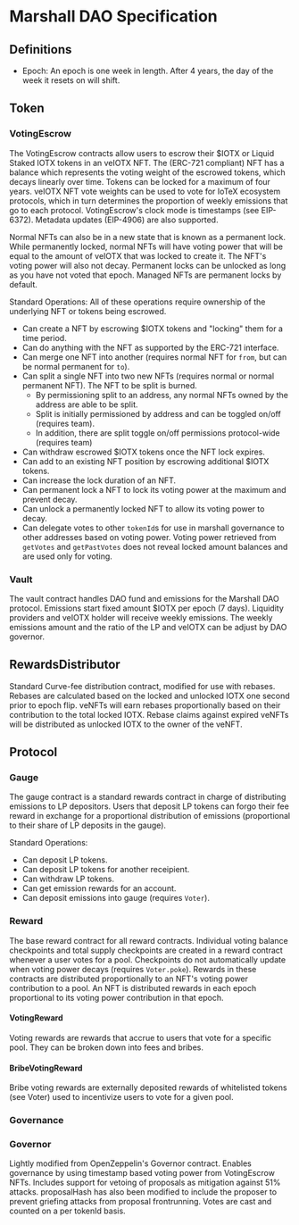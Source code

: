 # Marshall DAO Specification

## Definitions

- Epoch: An epoch is one week in length. After 4 years, 
the day of the week it resets on will shift.

## Token

### VotingEscrow

The VotingEscrow contracts allow users to escrow their $IOTX or Liquid Staked IOTX tokens in an veIOTX NFT.
The (ERC-721 compliant) NFT has a balance which represents the voting weight of the
escrowed tokens, which decays linearly over time. Tokens can be locked for a maximum
of four years. veIOTX NFT vote weights can be used to vote for IoTeX ecosystem protocols, 
which in turn determines the proportion of weekly emissions that go to each protocol.
VotingEscrow's clock mode is timestamps (see EIP-6372). Metadata updates (EIP-4906) are also supported. 

Normal NFTs can also be in a new state that is known as a permanent lock. While 
permanently locked, normal NFTs will have voting power that will be equal to the
amount of veIOTX that was locked to create it. The NFT's voting power will also
not decay. Permanent locks can be unlocked as long as you have not voted that epoch. 
Managed NFTs are permanent locks by default.

Standard Operations:
All of these operations require ownership of the underlying NFT or tokens being escrowed. 
- Can create a NFT by escrowing $IOTX tokens and "locking" them for a time period.
- Can do anything with the NFT as supported by the ERC-721 interface.
- Can merge one NFT into another (requires normal NFT for `from`, but can be normal permanent for `to`).
- Can split a single NFT into two new NFTs (requires normal or normal permanent NFT).  The NFT to be split is burned.  
    - By permissioning split to an address, any normal NFTs owned by the address are able to be split.
    - Split is initially permissioned by address and can be toggled on/off (requires team).
    - In addition, there are split toggle on/off permissions protocol-wide (requires team)
- Can withdraw escrowed $IOTX tokens once the NFT lock expires. 
- Can add to an existing NFT position by escrowing additional $IOTX tokens.
- Can increase the lock duration of an NFT.
- Can permanent lock a NFT to lock its voting power at the maximum and prevent decay.
- Can unlock a permanently locked NFT to allow its voting power to decay.
- Can delegate votes to other `tokenId`s for use in marshall governance to other addresses based on voting power. Voting power retrieved from `getVotes` and `getPastVotes` does not reveal locked amount balances and are used only for voting. 

### Vault

The vault contract handles DAO fund and emissions for the Marshall DAO protocol. Emissions start fixed amount $IOTX per epoch (7 days). Liquidity providers and veIOTX holder will receive weekly emissions. The weekly emissions amount and the ratio of the LP and veIOTX can be adjust by DAO governor.

## RewardsDistributor

Standard Curve-fee distribution contract, modified for use with rebases. Rebases
are calculated based on the locked and unlocked IOTX one second prior to epoch flip.
veNFTs will earn rebases proportionally based on their contribution to the total locked IOTX.
Rebase claims against expired veNFTs will be distributed as unlocked IOTX to the owner of the veNFT.

## Protocol

### Gauge

The gauge contract is a standard rewards contract in charge of distributing emissions to LP depositors. Users that deposit LP tokens can forgo their fee reward in exchange for a proportional distribution of emissions (proportional to their share of LP deposits in the gauge).

Standard Operations:
- Can deposit LP tokens.
- Can deposit LP tokens for another receipient. 
- Can withdraw LP tokens. 
- Can get emission rewards for an account. 
- Can deposit emissions into gauge (requires `Voter`).

### Reward

The base reward contract for all reward contracts. Individual voting balance checkpoints and total supply checkpoints are created in a reward contract whenever a user votes for a pool. Checkpoints do not automatically update when voting power decays (requires `Voter.poke`). Rewards in these contracts are distributed proportionally to an NFT's voting power contribution to a pool. An NFT is distributed rewards in each epoch proportional to its voting power contribution in that epoch. 

#### VotingReward

Voting rewards are rewards that accrue to users that vote for a specific pool. They can be broken down into fees and bribes.

#### BribeVotingReward

Bribe voting rewards are externally deposited rewards of whitelisted tokens (see Voter) used to incentivize users to vote for a given pool.

### Governance

### Governor

Lightly modified from OpenZeppelin's Governor contract. Enables governance by using timestamp based voting power from VotingEscrow NFTs. Includes support for vetoing of proposals as mitigation against 51% attacks. proposalHash has also been modified to include the proposer to prevent griefing attacks from proposal frontrunning. Votes are cast and counted on a per tokenId basis.
